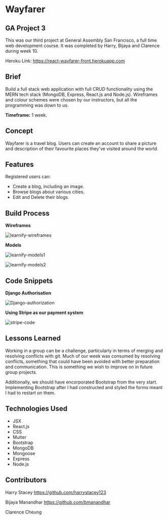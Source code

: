 # Wayfarer

## GA Project 3

This was our third project at General Assembly San Francisco, a full time web development course. It was completed by Harry, Bijaya and Clarence during week 10. 

Heroku Link: https://react-wayfarer-front.herokuapp.com

## Brief

Build a full stack web application with full CRUD functionality using the MERN tech stack (MongoDB, Express, React.js and Node.js). Wireframes and colour schemes were chosen by our instructors, but all the programming was down to us. 

__Timeframe:__ 1 week. 

## Concept

Wayfarer is a travel blog. Users can create an account to share a picture and description of their favourite places they've visited around the world. 

## Features

Registered users can: 

* Create a blog, including an image.
* Browse blogs about various cities.
* Edit and Delete their blogs.

## Build Process

__Wireframes__


![learnify-wireframes](https://user-images.githubusercontent.com/42447565/55081139-36221d80-5097-11e9-9f45-a70b03790637.png)


__Models__


![learnify-models1](https://user-images.githubusercontent.com/42447565/55081104-286c9800-5097-11e9-8146-af9eb1201580.png)


![learnify-models2](https://user-images.githubusercontent.com/42447565/55081121-2f93a600-5097-11e9-81da-158a54e9e035.png)


## Code Snippets

__Django Authorisation__

![Django-authorization](https://user-images.githubusercontent.com/42447565/55081081-1b4fa900-5097-11e9-9513-fef234bd3e26.png)


__Using Stripe as our payment system__

![stripe-code](https://user-images.githubusercontent.com/42447565/55081160-3e7a5880-5097-11e9-882b-02339840fb1b.png)



## Lessons Learned

Working in a group can be a challenge, particularly in terms of merging and resolving conflicts with git. Much of our week was consumed by resolving conflicts, something that could have been avoided with better preparation and communication. This is something we wish to improve on in future group projects. 

Additionally, we should have encorporated Bootstrap from the very start. Implementing Bootstrap after I had constructed and styled the forms meant I had to restart on them.

## Technologies Used

* JSX
* React.js
* CSS
* Multer
* Bootstrap
* MongoDB
* Mongoose
* Express
* Node.js

## Contributors

Harry Stacey https://github.com/harrystacey123

Bijaya Manandhar https://github.com/bmanandhar

Clarence Cheung




